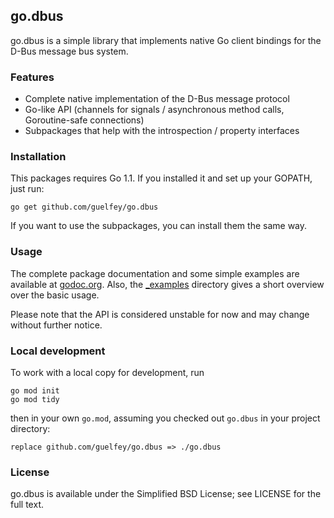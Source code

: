 go.dbus
-------

go.dbus is a simple library that implements native Go client bindings for the
D-Bus message bus system.

### Features

* Complete native implementation of the D-Bus message protocol
* Go-like API (channels for signals / asynchronous method calls, Goroutine-safe connections)
* Subpackages that help with the introspection / property interfaces

### Installation

This packages requires Go 1.1. If you installed it and set up your GOPATH, just run:

```
go get github.com/guelfey/go.dbus
```

If you want to use the subpackages, you can install them the same way.

### Usage

The complete package documentation and some simple examples are available at
[godoc.org](http://godoc.org/github.com/guelfey/go.dbus). Also, the
[_examples](https://github.com/guelfey/go.dbus/tree/master/_examples) directory
gives a short overview over the basic usage. 

Please note that the API is considered unstable for now and may change without
further notice.

### Local development

To work with a local copy for development, run

```
go mod init
go mod tidy
```

then in your own `go.mod`, assuming you checked out `go.dbus` in your project
directory:

```
replace github.com/guelfey/go.dbus => ./go.dbus
```

### License

go.dbus is available under the Simplified BSD License; see LICENSE for the full
text.

